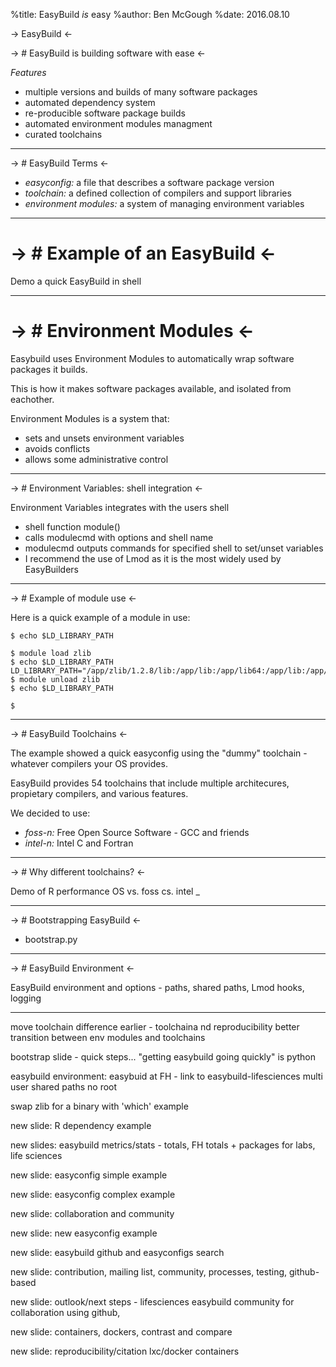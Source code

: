 %title: EasyBuild _is_ easy
%author: Ben McGough
%date: 2016.08.10
 
-> EasyBuild <-
 
-> # EasyBuild is building software with ease <-
 
*Features*
 
- multiple versions and builds of many software packages
- automated dependency system
- re-producible software package builds
- automated environment modules managment
- curated toolchains
 

-------------------------------------------------

-> # EasyBuild Terms <-

- *easyconfig:* a file that describes a software package version
- *toolchain:* a defined collection of compilers and support libraries
- *environment modules:* a system of managing environment variables


-------------------------------------------------

-> # Example of an EasyBuild <-
=====

Demo a quick EasyBuild in shell


-------------------------------------------------
 
-> # Environment Modules <-
=====
 
Easybuild uses Environment Modules to automatically wrap software packages it builds.

This is how it makes software packages available, and isolated from eachother.

Environment Modules is a system that:
 
- sets and unsets environment variables
- avoids conflicts
- allows some administrative control

 
-------------------------------------------------
 
-> # Environment Variables: shell integration <-
 
Environment Variables integrates with the users shell

- shell function module()
- calls modulecmd with options and shell name
- modulecmd outputs commands for specified shell to set/unset variables
- I recommend the use of Lmod as it is the most widely used by EasyBuilders

 
-------------------------------------------------
 
-> # Example of module use <-
 
Here is a quick example of a module in use:
 
    $ echo $LD_LIBRARY_PATH

    $ module load zlib
    $ echo $LD_LIBRARY_PATH
    LD_LIBRARY_PATH="/app/zlib/1.2.8/lib:/app/lib:/app/lib64:/app/lib:/app/lib64";
    $ module unload zlib
    $ echo $LD_LIBRARY_PATH
    
    $

 
-------------------------------------------------
 
-> # EasyBuild Toolchains <-
 
The example showed a quick easyconfig using the "dummy" toolchain - whatever compilers your OS provides.

EasyBuild provides 54 toolchains that include multiple architecures, propietary compilers, and various features.

We decided to use:

- *foss-n:* Free Open Source Software - GCC and friends
- *intel-n:* Intel C and Fortran

 
-------------------------------------------------
-> # Why different toolchains? <-

Demo of R performance OS vs. foss cs. intel
_

-------------------------------------------------

-> # Bootstrapping EasyBuild <-

- bootstrap.py

-------------------------------------------------

-> # EasyBuild Environment <-

EasyBuild environment and options - paths, shared paths, Lmod hooks, logging


-------------------------------------------------

move toolchain difference earlier - toolchaina nd reproducibility
better transition between env modules and toolchains

bootstrap slide - quick steps... "getting easybuild going quickly" is python

easybuild environment: easybuid at FH - link to easybuild-lifesciences
 multi user
 shared paths
 no root

swap zlib for a binary with 'which' example

new slide: R dependency example

new slides: easybuild metrics/stats - totals, FH totals + packages for labs, life sciences

new slide: easyconfig simple example

new slide: easyconfig complex example

new slide: collaboration and community

new slide: new easyconfig example

new slide: easybuild github and easyconfigs search

new slide: contribution, mailing list, community, processes, testing, github-based

new slide: outlook/next steps - lifesciences easybuild community for collaboration using github,

new slide: containers, dockers, contrast and compare

new slide: reproducibility/citation lxc/docker containers
